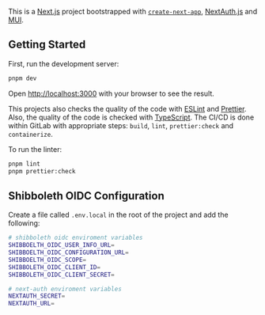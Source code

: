 This is a [Next.js](https://nextjs.org/) project bootstrapped with [`create-next-app`](https://github.com/vercel/next.js/tree/canary/packages/create-next-app), [NextAuth.js](https://next-auth.js.org/) and [MUI](https://mui.com/).

## Getting Started

First, run the development server:

```bash
pnpm dev
```

Open [http://localhost:3000](http://localhost:3000) with your browser to see the result.

This projects also checks the quality of the code with [ESLint](https://eslint.org/) and [Prettier](https://prettier.io/). Also, the quality of the code is checked with [TypeScript](https://www.typescriptlang.org/). The CI/CD is done within GitLab with appropriate steps: `build`, `lint`, `prettier:check` and `containerize`.

To run the linter:

```bash
pnpm lint
pnpm prettier:check
```

## Shibboleth OIDC Configuration

Create a file called `.env.local` in the root of the project and add the following:

```bash
# shibboleth oidc enviroment variables
SHIBBOELTH_OIDC_USER_INFO_URL=
SHIBBOELTH_OIDC_CONFIGURATION_URL=
SHIBBOELTH_OIDC_SCOPE=
SHIBBOLETH_OIDC_CLIENT_ID=
SHIBBOLETH_OIDC_CLIENT_SECRET=

# next-auth enviroment variables
NEXTAUTH_SECRET=
NEXTAUTH_URL=
```
